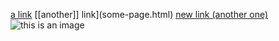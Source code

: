 [a link](https://hello.com())
[[another]] link](some-page.html)
[new link (another one)](https://google.com)
![this is an image](image.jpg)
